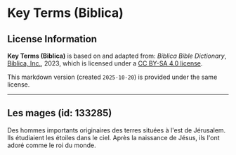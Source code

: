 # Key Terms (Biblica)

## License Information

**Key Terms (Biblica)** is based on and adapted from: _Biblica Bible Dictionary_, [Biblica, Inc.](https://www.biblica.com/), 2023, which is licensed under a [CC BY-SA 4.0 license](https://creativecommons.org/licenses/by-sa/4.0/legalcode.en).

This markdown version (created `2025-10-20`) is provided under the same license.



--------------------------------

## Les mages (id: 133285)

Des hommes importants originaires des terres situées à l'est de Jérusalem. Ils étudiaient les étoiles dans le ciel. Après la naissance de Jésus, ils l'ont adoré comme le roi du monde.


